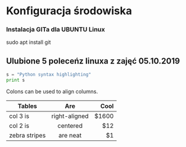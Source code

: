 # Konfiguracja środowiska

### Instalacja GITa dla UBUNTU Linux

sudo apt install git

## Ulubione 5 poleceńz linuxa z zajęć 05.10.2019


 
```python
s = "Python syntax highlighting"
print s
```
 
 Colons can be used to align columns.

| Tables        | Are           | Cool  |
| ------------- |:-------------:| -----:|
| col 3 is      | right-aligned | $1600 |
| col 2 is      | centered      |   $12 |
| zebra stripes | are neat      |    $1 |




